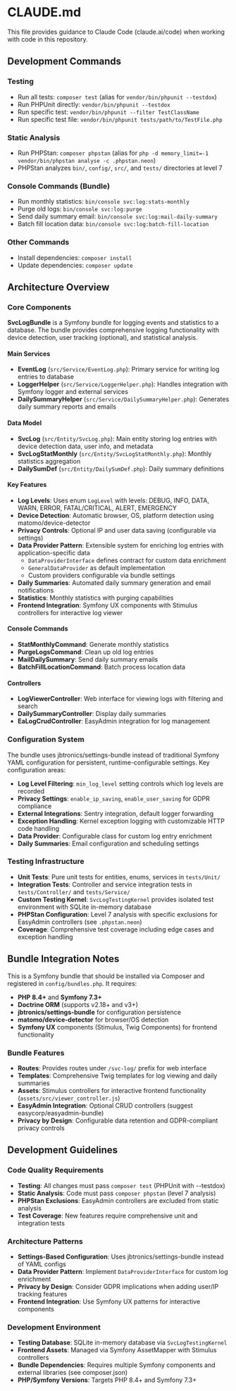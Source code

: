 # CLAUDE.md

This file provides guidance to Claude Code (claude.ai/code) when working with code in this repository.

## Development Commands

### Testing
- Run all tests: `composer test` (alias for `vendor/bin/phpunit --testdox`)
- Run PHPUnit directly: `vendor/bin/phpunit --testdox`
- Run specific test: `vendor/bin/phpunit --filter TestClassName`
- Run specific test file: `vendor/bin/phpunit tests/path/to/TestFile.php`

### Static Analysis
- Run PHPStan: `composer phpstan` (alias for `php -d memory_limit=-1 vendor/bin/phpstan analyse -c .phpstan.neon`)
- PHPStan analyzes `bin/`, `config/`, `src/`, and `tests/` directories at level 7

### Console Commands (Bundle)
- Run monthly statistics: `bin/console svc:log:stats-monthly`
- Purge old logs: `bin/console svc:log:purge`
- Send daily summary email: `bin/console svc:log:mail-daily-summary`
- Batch fill location data: `bin/console svc:log:batch-fill-location`

### Other Commands
- Install dependencies: `composer install`
- Update dependencies: `composer update`

## Architecture Overview

### Core Components

**SvcLogBundle** is a Symfony bundle for logging events and statistics to a database. The bundle provides comprehensive logging functionality with device detection, user tracking (optional), and statistical analysis.

#### Main Services
- **EventLog** (`src/Service/EventLog.php`): Primary service for writing log entries to database
- **LoggerHelper** (`src/Service/LoggerHelper.php`): Handles integration with Symfony logger and external services
- **DailySummaryHelper** (`src/Service/DailySummaryHelper.php`): Generates daily summary reports and emails

#### Data Model
- **SvcLog** (`src/Entity/SvcLog.php`): Main entity storing log entries with device detection data, user info, and metadata
- **SvcLogStatMonthly** (`src/Entity/SvcLogStatMonthly.php`): Monthly statistics aggregation
- **DailySumDef** (`src/Entity/DailySumDef.php`): Daily summary definitions

#### Key Features
- **Log Levels**: Uses enum `LogLevel` with levels: DEBUG, INFO, DATA, WARN, ERROR, FATAL/CRITICAL, ALERT, EMERGENCY
- **Device Detection**: Automatic browser, OS, platform detection using matomo/device-detector
- **Privacy Controls**: Optional IP and user data saving (configurable via settings)
- **Data Provider Pattern**: Extensible system for enriching log entries with application-specific data
  - `DataProviderInterface` defines contract for custom data enrichment
  - `GeneralDataProvider` as default implementation
  - Custom providers configurable via bundle settings
- **Daily Summaries**: Automated daily summary generation and email notifications
- **Statistics**: Monthly statistics with purging capabilities
- **Frontend Integration**: Symfony UX components with Stimulus controllers for interactive log viewer

#### Console Commands
- **StatMonthlyCommand**: Generate monthly statistics
- **PurgeLogsCommand**: Clean up old log entries
- **MailDailySummary**: Send daily summary emails
- **BatchFillLocationCommand**: Batch process location data

#### Controllers
- **LogViewerController**: Web interface for viewing logs with filtering and search
- **DailySummaryController**: Display daily summaries
- **EaLogCrudController**: EasyAdmin integration for log management

### Configuration System
The bundle uses jbtronics/settings-bundle instead of traditional Symfony YAML configuration for persistent, runtime-configurable settings. Key configuration areas:
- **Log Level Filtering**: `min_log_level` setting controls which log levels are recorded
- **Privacy Settings**: `enable_ip_saving`, `enable_user_saving` for GDPR compliance
- **External Integrations**: Sentry integration, default logger forwarding
- **Exception Handling**: Kernel exception logging with customizable HTTP code handling
- **Data Provider**: Configurable class for custom log entry enrichment
- **Daily Summaries**: Email configuration and scheduling settings

### Testing Infrastructure
- **Unit Tests**: Pure unit tests for entities, enums, services in `tests/Unit/`
- **Integration Tests**: Controller and service integration tests in `tests/Controller/` and `tests/Service/`
- **Custom Testing Kernel**: `SvcLogTestingKernel` provides isolated test environment with SQLite in-memory database
- **PHPStan Configuration**: Level 7 analysis with specific exclusions for EasyAdmin controllers (see `.phpstan.neon`)
- **Coverage**: Comprehensive test coverage including edge cases and exception handling

## Bundle Integration Notes

This is a Symfony bundle that should be installed via Composer and registered in `config/bundles.php`. It requires:
- **PHP 8.4+** and **Symfony 7.3+**
- **Doctrine ORM** (supports v2.18+ and v3+)
- **jbtronics/settings-bundle** for configuration persistence
- **matomo/device-detector** for browser/OS detection
- **Symfony UX** components (Stimulus, Twig Components) for frontend functionality

### Bundle Features
- **Routes**: Provides routes under `/svc-log/` prefix for web interface
- **Templates**: Comprehensive Twig templates for log viewing and daily summaries
- **Assets**: Stimulus controllers for interactive frontend functionality (`assets/src/viewer_controller.js`)
- **EasyAdmin Integration**: Optional CRUD controllers (suggest easycorp/easyadmin-bundle)
- **Privacy by Design**: Configurable data retention and GDPR-compliant privacy controls

## Development Guidelines

### Code Quality Requirements
- **Testing**: All changes must pass `composer test` (PHPUnit with --testdox)
- **Static Analysis**: Code must pass `composer phpstan` (level 7 analysis)
- **PHPStan Exclusions**: EasyAdmin controllers are excluded from static analysis
- **Test Coverage**: New features require comprehensive unit and integration tests

### Architecture Patterns
- **Settings-Based Configuration**: Uses jbtronics/settings-bundle instead of YAML configs
- **Data Provider Pattern**: Implement `DataProviderInterface` for custom log enrichment
- **Privacy by Design**: Consider GDPR implications when adding user/IP tracking features
- **Frontend Integration**: Use Symfony UX patterns for interactive components

### Development Environment
- **Testing Database**: SQLite in-memory database via `SvcLogTestingKernel`
- **Frontend Assets**: Managed via Symfony AssetMapper with Stimulus controllers
- **Bundle Dependencies**: Requires multiple Symfony components and external libraries (see composer.json)
- **PHP/Symfony Versions**: Targets PHP 8.4+ and Symfony 7.3+